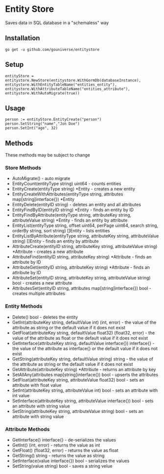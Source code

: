 # Entity Store

Saves data in SQL database in a "schemaless" way

## Installation
```
go get -u github.com/gouniverse/entitystore
```

## Setup

```
entityStore = entitystore.NewStore(entitystore.WithGormDb(databaseInstance), entitystore.WithEntityTableName("entities_entity"), entitystore.WithAttributeTableName("entities_attribute"), entitystore.WithAutoMigrate(true))
```

## Usage

```
person := entityStore.EntityCreate("person")
person.SetString("name","Jon Doe")
person.SetInt("age", 32)
```

## Methods

These methods may be subject to change

### Store Methods

- AutoMigrate() - auto migrate
- EntityCount(entityType string) uint64 - counts entities
- EntityCreate(entityType string) *Entity - creates a new entity
- EntityCreateWithAttributes(entityType string, attributes map[string]interface{}) *Entity
- EntityDelete(entityID string) - deletes an entity and all attributes
- EntityFindByID(entityID string) *Entity - finds an entity by ID
- EntityFindByAttribute(entityType string, attributeKey string, attributeValue string) *Entity - finds an entity by attribute
- EntityList(entityType string, offset uint64, perPage uint64, search string, orderBy string, sort string) []Entity - lists entities
- EntityListByAttribute(entityType string, attributeKey string, attributeValue string) []Entity - finds an entity by attribute
- AttributeCreate(entityID string, attributeKey string, attributeValue string) *Attribute - creates a new attribute
- AttributeFind(entityID string, attributeKey string) *Attribute - finds an attribute by ID
- AttributeGet(entityID string, attributeKey string) *Attribute - finds an attribute by ID
- AttributeSet(entityID string, attributeKey string, attributeValue string) bool -  creates a new attribute
- AttributesSet(entityID string, attributes map[string]interface{}) bool - creates multiple attributes

### Entity Methods

- Delete() bool - deletes the entity
- GetInt(attributeKey string, defaultValue int) (int, error) - the value of the attribute as string or the default value if it does not exist
- GetFloat(attributeKey string, defaultValue float32) (float32, error) - the value of the attribute as float or the default value if it does not exist
- GetInterface(attributeKey string, defaultValue interface{}) interface{} - the value of the attribute as interface{} or the default value if it does not exist
- GetString(attributeKey string, defaultValue string) string - the value of the attribute as string or the default value if it does not exist
- GetAttribute(attributeKey string) *Attribute - returns an attribute by key
- SetAllAny(attributes map[string]interface{}) bool - upserts the attributes
- SetFloat(attributeKey string, attributeValue float32) bool - sets an attribute with float value
- SetInt(attributeKey string, attributeValue int) bool - sets an attribute with int value
- SetInterface(attributeKey string, attributeValue interface{}) bool - sets an attribute with string value
- SetString(attributeKey string, attributeValue string) bool - sets an attribute with string value

### Attribute Methods

- GetInterface() interface{} - de-serializes the values
- GetInt() (int, error) - returns the value as int
- GetFloat() (float32, error) - returns the value as float
- GetString() string - returns the value as string
- SetInterface(value interface{}) bool - serializes the values
- SetString(value string) bool - saves a string velue
